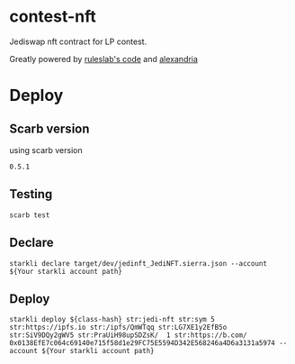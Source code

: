 # contest-nft

Jediswap nft contract for LP contest.


Greatly powered by [ruleslab's code](https://github.com/ruleslabs/starknet-erc721.git) and [alexandria](https://github.com/keep-starknet-strange/alexandria)

# Deploy

## Scarb version

using scarb version
```
0.5.1
```

## Testing

```
scarb test
```

## Declare
```
starkli declare target/dev/jedinft_JediNFT.sierra.json --account ${Your starkli account path}

```

## Deploy
```
starkli deploy ${class-hash} str:jedi-nft str:sym 5 str:https://ipfs.io str:/ipfs/QmWTqq str:LG7XE1y2EfB5o str:SiV9DQy2gWV5 str:PraUiH98upSDZsK/  1 str:https://b.com/ 0x0138EfE7c064c69140e715f58d1e29FC75E5594D342E568246a4D6a3131a5974 --account ${Your starkli account path}
```